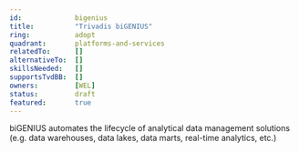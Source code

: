 ```yaml
---
id:				bigenius
title:      	"Trivadis biGENIUS"
ring:       	adopt
quadrant:   	platforms-and-services
relatedTo:		[]
alternativeTo:	[]
skillsNeeded:	[]
supportsTvdBB:	[]
owners:         [WEL] 
status:			draft
featured:       true
---
```


biGENIUS automates the lifecycle of analytical data management solutions (e.g. data warehouses, data lakes, data marts, real-time analytics, etc.)
